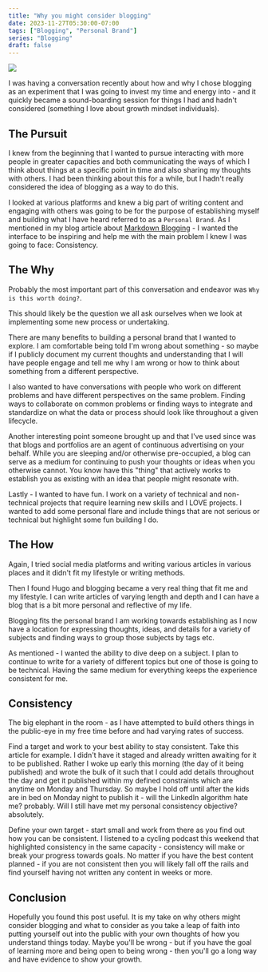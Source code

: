 ```yaml
---
title: "Why you might consider blogging"
date: 2023-11-27T05:30:00-07:00
tags: ["Blogging", "Personal Brand"]
series: "Blogging"
draft: false
---
```


![](https://content.bekindchooseviolence.com/why-consider-blogging.png)

I was having a conversation recently about how and why I chose blogging as an experiment that I was going to invest my time and energy into - and it quickly became a sound-boarding session for things I had and hadn't considered (something I love about growth mindset individuals).

## The Pursuit

I knew from the beginning that I wanted to pursue interacting with more people in greater capacities and both communicating the ways of which I think about things at a specific point in time and also sharing my thoughts with others. I had been thinking about this for a while, but I hadn't really considered the idea of blogging as a way to do this.

I looked at various platforms and knew a big part of writing content and engaging with others was going to be for the purpose of establishing myself and building what I have heard referred to as a `Personal Brand`. As I mentioned in my blog article about [Markdown Blogging](https://brandtkeller.com/posts/blogging/markdown-blogging/) - I wanted the interface to be inspiring and help me with the main problem I knew I was going to face: Consistency. 

## The Why

Probably the most important part of this conversation and endeavor was `Why is this worth doing?`.

This should likely be the question we all ask ourselves when we look at implementing some new process or undertaking. 

There are many benefits to building a personal brand that I wanted to explore. I am comfortable being told I'm wrong about something - so maybe if I publicly document my current thoughts and understanding that I will have people engage and tell me why I am wrong or how to think about something from a different perspective. 

I also wanted to have conversations with people who work on different problems and have different perspectives on the same problem. Finding ways to collaborate on common problems or finding ways to integrate and standardize on what the data or process should look like throughout a given lifecycle.

Another interesting point someone brought up and that I've used since was that blogs and portfolios are an agent of continuous advertising on your behalf. While you are sleeping and/or otherwise pre-occupied, a blog can serve as a medium for continuing to push your thoughts or ideas when you otherwise cannot. You know have this "thing" that actively works to establish you as existing with an idea that people might resonate with.

Lastly - I wanted to have fun. I work on a variety of technical and non-technical projects that require learning new skills and I LOVE projects. I wanted to add some personal flare and include things that are not serious or technical but highlight some fun building I do. 

## The How

Again, I tried social media platforms and writing various articles in various places and it didn't fit my lifestyle or writing methods. 

Then I found Hugo and blogging became a very real thing that fit me and my lifestyle. I can write articles of varying length and depth and I can have a blog that is a bit more personal and reflective of my life.

Blogging fits the personal brand I am working towards establishing as I now have a location for expressing thoughts, ideas, and details for a variety of subjects and finding ways to group those subjects by tags etc.

As mentioned - I wanted the ability to dive deep on a subject. I plan to continue to write for a variety of different topics but one of those is going to be technical. Having the same medium for everything keeps the experience consistent for me.

## Consistency

The big elephant in the room - as I have attempted to build others things in the public-eye in my free time before and had varying rates of success. 

Find a target and work to your best ability to stay consistent. Take this article for example. I didn't have it staged and already written awaiting for it to be published. Rather I woke up early this morning (the day of it being published) and wrote the bulk of it such that I could add details throughout the day and get it published within my defined constraints which are anytime on Monday and Thursday. So maybe I hold off until after the kids are in bed on Monday night to publish it - will the LinkedIn algorithm hate me? probably. Will I still have met my personal consistency objective? absolutely. 

Define your own target - start small and work from there as you find out how you can be consistent. I listened to a cycling podcast this weekend that highlighted consistency in the same capacity - consistency will make or break your progress towards goals. No matter if you have the best content planned - if you are not consistent then you will likely fall off the rails and find yourself having not written any content in weeks or more. 

## Conclusion

Hopefully you found this post useful. It is my take on why others might consider blogging and what to consider as you take a leap of faith into putting yourself out into the public with your own thoughts of how you understand things today. Maybe you'll be wrong - but if you have the goal of learning more and being open to being wrong - then you'll go a long way and have evidence to show your growth. 